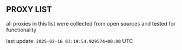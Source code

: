 ## PROXY LIST

all proxies in this list were collected from open sources and tested for functionality

last update: `2025-02-16 03:19:54.929574+00:00` UTC